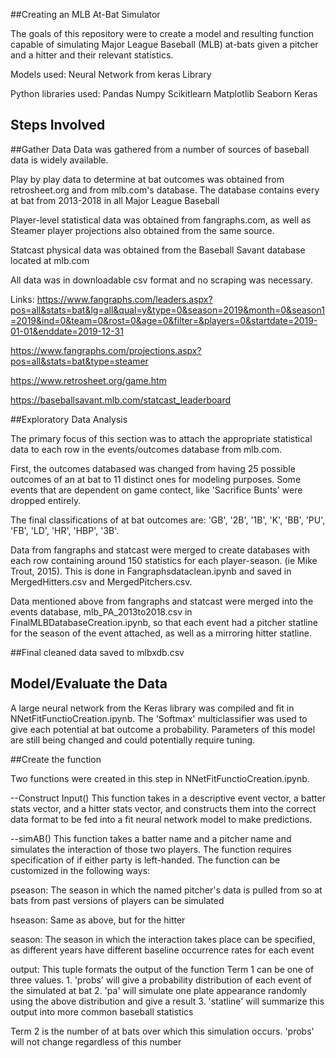 ##Creating an MLB At-Bat Simulator

The goals of this repository were to create a model and resulting function capable of simulating Major League Baseball (MLB) at-bats given a pitcher and a hitter and their relevant statistics.

Models used:
Neural Network from keras Library

Python libraries used:
Pandas
Numpy
Scikitlearn
Matplotlib
Seaborn
Keras

## Steps Involved

##Gather Data
Data was gathered from a number of sources of baseball data is widely available.

Play by play data to determine at bat outcomes was obtained from retrosheet.org and from mlb.com's database. The database contains every at bat from 2013-2018 in all Major League Baseball

Player-level statistical data was obtained from fangraphs.com, as well as Steamer player projections also obtained from the same source.

Statcast physical data was obtained from the Baseball Savant database located at mlb.com

All data was in downloadable csv format and no scraping was necessary.

Links:
https://www.fangraphs.com/leaders.aspx?pos=all&stats=bat&lg=all&qual=y&type=0&season=2019&month=0&season1=2019&ind=0&team=0&rost=0&age=0&filter=&players=0&startdate=2019-01-01&enddate=2019-12-31

https://www.fangraphs.com/projections.aspx?pos=all&stats=bat&type=steamer

https://www.retrosheet.org/game.htm

https://baseballsavant.mlb.com/statcast_leaderboard


##Exploratory Data Analysis

The primary focus of this section was to attach the appropriate statistical data to each row in the events/outcomes database from mlb.com.

First, the outcomes databased was changed from having 25 possible outcomes of an at bat to 11 distinct ones for modeling purposes. Some events that are dependent on game contect, like 'Sacrifice Bunts' were dropped entirely.

The final classifications of at bat outcomes are:
'GB', '2B', '1B', 'K', 'BB', 'PU', 'FB', 'LD', 'HR', 'HBP', '3B'.

Data from fangraphs and statcast were merged to create databases with each row containing around 150 statistics for each player-season. (ie Mike Trout, 2015). This is done in Fangraphsdataclean.ipynb and saved in MergedHitters.csv and MergedPitchers.csv.

Data mentioned above from fangraphs and statcast were merged into the events database, mlb_PA_2013to2018.csv in FinalMLBDatabaseCreation.ipynb, so that each event had a pitcher statline for the season of the event attached, as well as a mirroring hitter statline.

##Final cleaned data saved to mlbxdb.csv

## Model/Evaluate the Data
A large neural network from the Keras library was compiled and fit in NNetFitFunctioCreation.ipynb. The 'Softmax' multiclassifier was used to give each potential at bat outcome a probability. Parameters of this model are still being changed and could potentially require tuning.

##Create the function

Two functions were created in this step in NNetFitFunctioCreation.ipynb.

 --Construct Input()
 This function takes in a descriptive event vector, a batter stats vector, and a hitter stats vector,
 and constructs them into the correct data format to be fed into a fit neural network model to make predictions.

--simAB()
This function takes a batter name and a pitcher name and simulates the interaction of those two players.
The function requires specification of if either party is left-handed.
The function can be customized in the following ways:

pseason: The season in which the named pitcher's data
is pulled from so at bats from past versions of players can be simulated

hseason: Same as above, but for the hitter

season: The season in which the interaction takes place can be specified, as different years have
different baseline occurrence rates for each event

output: This tuple formats the output of the function
Term 1 can be one of three values.
    1. 'probs' will give a probability distribution of each event of the simulated at bat
    2. 'pa' will simulate one plate appearance randomly using the above distribution and give a result
    3. 'statline' will summarize this output into more common baseball statistics

Term 2 is the number of at bats over which this simulation occurs.
'probs' will not change regardless of this number
